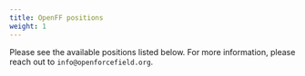 ```yaml
---
title: OpenFF positions
weight: 1
---
```


Please see the available positions listed below. For more information, please reach out to `info@openforcefield.org`.
